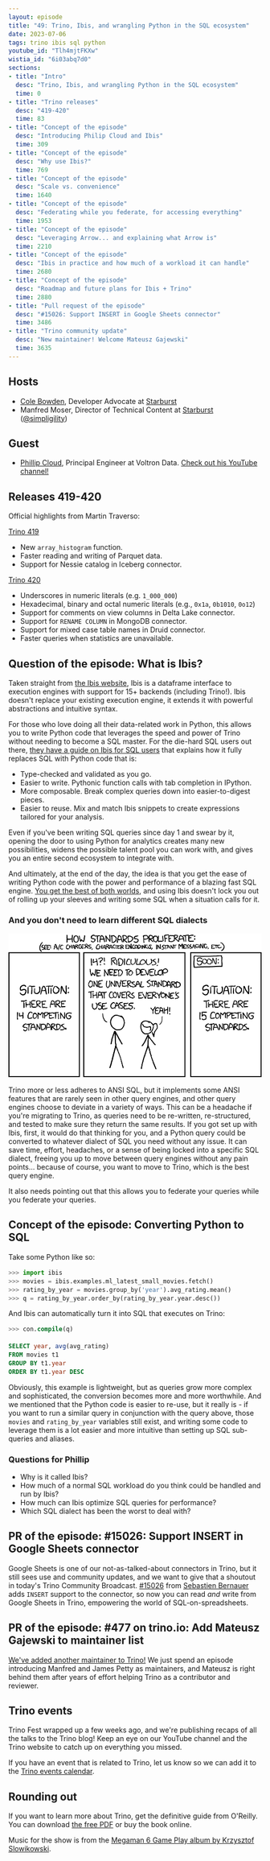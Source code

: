 ```yaml
---
layout: episode
title: "49: Trino, Ibis, and wrangling Python in the SQL ecosystem"
date: 2023-07-06
tags: trino ibis sql python
youtube_id: "Tlh4mjtFKXw"
wistia_id: "6i03abq7d0"
sections:
- title: "Intro"
  desc: "Trino, Ibis, and wrangling Python in the SQL ecosystem"
  time: 0
- title: "Trino releases"
  desc: "419-420"
  time: 83
- title: "Concept of the episode"
  desc: "Introducing Philip Cloud and Ibis"
  time: 309
- title: "Concept of the episode"
  desc: "Why use Ibis?"
  time: 769
- title: "Concept of the episode"
  desc: "Scale vs. convenience"
  time: 1640
- title: "Concept of the episode"
  desc: "Federating while you federate, for accessing everything"
  time: 1953
- title: "Concept of the episode"
  desc: "Leveraging Arrow... and explaining what Arrow is"
  time: 2210
- title: "Concept of the episode"
  desc: "Ibis in practice and how much of a workload it can handle"
  time: 2680
- title: "Concept of the episode"
  desc: "Roadmap and future plans for Ibis + Trino"
  time: 2880
- title: "Pull request of the episode"
  desc: "#15026: Support INSERT in Google Sheets connector"
  time: 3486
- title: "Trino community update"
  desc: "New maintainer! Welcome Mateusz Gajewski"
  time: 3635
---
```


## Hosts

* [Cole Bowden](https://www.linkedin.com/in/cole-m-bowden), Developer Advocate
  at [Starburst](https://starburst.io)
* Manfred Moser, Director of Technical Content at
  [Starburst](https://starburst.io)
  ([@simpligility](https://twitter.com/simpligility))

## Guest

* [Phillip Cloud](https://github.com/cpcloud), Principal Engineer at Voltron
  Data. [Check out his YouTube channel!](https://www.youtube.com/@cpcloud)

## Releases 419-420

Official highlights from Martin Traverso:

[Trino 419](https://trino.io/docs/current/release/release-419.html)

* New `array_histogram` function.
* Faster reading and writing of Parquet data.
* Support for Nessie catalog in Iceberg connector.

[Trino 420](https://trino.io/docs/current/release/release-420.html)

* Underscores in numeric literals (e.g. `1_000_000`)
* Hexadecimal, binary and octal numeric literals (e.g., `0x1a`, `0b1010`, `0o12`)
* Support for comments on view columns in Delta Lake connector.
* Support for `RENAME COLUMN` in MongoDB connector.
* Support for mixed case table names in Druid connector.
* Faster queries when statistics are unavailable.

## Question of the episode: What is Ibis?

Taken straight from [the Ibis website](https://ibis-project.org/concept/why_ibis/),
Ibis is a dataframe interface to execution engines with support for 15+
backends (including Trino!). Ibis doesn't replace your existing execution
engine, it extends it with powerful abstractions and intuitive syntax.

For those who love doing all their data-related work in Python, this allows you
to write Python code that leverages the speed and power of Trino without needing
to become a SQL master. For the die-hard SQL users out there,
[they have a guide on Ibis for SQL users](https://ibis-project.org/tutorial/ibis-for-sql-users/)
that explains how it fully replaces SQL with Python code that is:

* Type-checked and validated as you go.
* Easier to write. Pythonic function calls with tab completion in IPython.
* More composable. Break complex queries down into easier-to-digest pieces.
* Easier to reuse. Mix and match Ibis snippets to create expressions tailored
  for your analysis.

Even if you've been writing SQL queries since day 1 and swear by it, opening the
door to using Python for analytics creates many new possibilities, widens the
possible talent pool you can work with, and gives you an entire second ecosystem
to integrate with.

And ultimately, at the end of the day, the idea is that you get the ease of
writing Python code with the power and performance of a blazing fast SQL engine.
[You get the best of both worlds](https://youtu.be/pAWseFS4eAk), and using Ibis
doesn't lock you out of rolling up your sleeves and writing some SQL when a
situation calls for it.

### And you don't need to learn different SQL dialects

<img src="../assets/episode/49/standards_2x.png"/>

Trino more or less adheres to ANSI SQL, but it implements some ANSI features
that are rarely seen in other query engines, and other query engines choose to
deviate in a variety of ways. This can be a headache if you're migrating to
Trino, as queries need to be re-written, re-structured, and tested to make sure
they return the same results. If you got set up with Ibis, first, it would do
that thinking for you, and a Python query could be converted to whatever dialect
of SQL you need without any issue. It can save time, effort, headaches, or a
sense of being locked into a specific SQL dialect, freeing you up to move
between query engines without any pain points... because of course, you want to
move to Trino, which is the best query engine.

It also needs pointing out that this allows you to federate your queries while
you federate your queries.

## Concept of the episode: Converting Python to SQL

Take some Python like so:

```python
>>> import ibis
>>> movies = ibis.examples.ml_latest_small_movies.fetch()
>>> rating_by_year = movies.group_by('year').avg_rating.mean()
>>> q = rating_by_year.order_by(rating_by_year.year.desc())
```

And Ibis can automatically turn it into SQL that executes on Trino:

```sql
>>> con.compile(q)

SELECT year, avg(avg_rating)
FROM movies t1
GROUP BY t1.year
ORDER BY t1.year DESC
```

Obviously, this example is lightweight, but as queries grow more complex and
sophisticated, the conversion becomes more and more worthwhile. And we mentioned
that the Python code is easier to re-use, but it really is - if you want to run
a similar query in conjunction with the query above, those `movies` and
`rating_by_year` variables still exist, and writing some code to leverage them
is a lot easier and more intuitive than setting up SQL sub-queries and aliases.

### Questions for Phillip

* Why is it called Ibis?
* How much of a normal SQL workload do you think could be handled and run by
  Ibis?
* How much can Ibis optimize SQL queries for performance?
* Which SQL dialect has been the worst to deal with?

## PR of the episode: #15026: Support INSERT in Google Sheets connector

Google Sheets is one of our not-as-talked-about connectors in Trino, but it
still sees use and community updates, and we want to give that a shoutout in
today's Trino Community Broadcast. [#15026](https://github.com/trinodb/trino/pull/15026)
from [Sebastien Bernauer](https://github.com/sbernauer) adds `INSERT` support to
the connector, so now you can read *and* write from Google Sheets in Trino,
empowering the world of SQL-on-spreadsheets.

## PR of the episode: #477 on trino.io: Add Mateusz Gajewski to maintainer list

[We've added another maintainer to Trino!](https://github.com/trinodb/trino.io/pull/477)
We just spend an episode introducing Manfred and James Petty as maintainers, and
Mateusz is right behind them after years of effort helping Trino as a
contributor and reviewer.

## Trino events

Trino Fest wrapped up a few weeks ago, and we're publishing recaps of all the
talks to the Trino blog! Keep an eye on our YouTube channel and the Trino
website to catch up on everything you missed.

If you have an event that is related to Trino, let us know so we can add it to
the [Trino events calendar]({{site.url}}/community.html#events).

## Rounding out

If you want to learn more about Trino, get the definitive guide from
O'Reilly. You can download
[the free PDF](https://www.starburst.io/info/oreilly-trino-guide/) or
buy the book online.

Music for the show is from the [Megaman 6 Game Play album by Krzysztof
Slowikowski](https://krzysztofslowikowski.bandcamp.com/album/mega-man-6-gp).